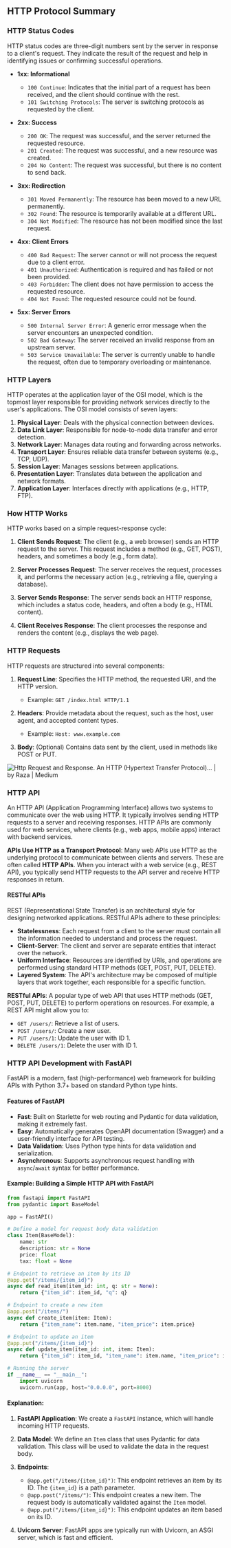 ## HTTP Protocol Summary

### HTTP Status Codes

HTTP status codes are three-digit numbers sent by the server in response to a client's request. They indicate the result of the request and help in identifying issues or confirming successful operations.

- **1xx: Informational**
  - `100 Continue`: Indicates that the initial part of a request has been received, and the client should continue with the rest.
  - `101 Switching Protocols`: The server is switching protocols as requested by the client.

- **2xx: Success**
  - `200 OK`: The request was successful, and the server returned the requested resource.
  - `201 Created`: The request was successful, and a new resource was created.
  - `204 No Content`: The request was successful, but there is no content to send back.

- **3xx: Redirection**
  - `301 Moved Permanently`: The resource has been moved to a new URL permanently.
  - `302 Found`: The resource is temporarily available at a different URL.
  - `304 Not Modified`: The resource has not been modified since the last request.

- **4xx: Client Errors**
  - `400 Bad Request`: The server cannot or will not process the request due to a client error.
  - `401 Unauthorized`: Authentication is required and has failed or not been provided.
  - `403 Forbidden`: The client does not have permission to access the requested resource.
  - `404 Not Found`: The requested resource could not be found.

- **5xx: Server Errors**
  - `500 Internal Server Error`: A generic error message when the server encounters an unexpected condition.
  - `502 Bad Gateway`: The server received an invalid response from an upstream server.
  - `503 Service Unavailable`: The server is currently unable to handle the request, often due to temporary overloading or maintenance.

### HTTP Layers

HTTP operates at the application layer of the OSI model, which is the topmost layer responsible for providing network services directly to the user's applications. The OSI model consists of seven layers:

1. **Physical Layer**: Deals with the physical connection between devices.
2. **Data Link Layer**: Responsible for node-to-node data transfer and error detection.
3. **Network Layer**: Manages data routing and forwarding across networks.
4. **Transport Layer**: Ensures reliable data transfer between systems (e.g., TCP, UDP).
5. **Session Layer**: Manages sessions between applications.
6. **Presentation Layer**: Translates data between the application and network formats.
7. **Application Layer**: Interfaces directly with applications (e.g., HTTP, FTP).

### How HTTP Works

HTTP works based on a simple request-response cycle:

1. **Client Sends Request**: The client (e.g., a web browser) sends an HTTP request to the server. This request includes a method (e.g., GET, POST), headers, and sometimes a body (e.g., form data).
   
2. **Server Processes Request**: The server receives the request, processes it, and performs the necessary action (e.g., retrieving a file, querying a database).
   
3. **Server Sends Response**: The server sends back an HTTP response, which includes a status code, headers, and often a body (e.g., HTML content).
   
4. **Client Receives Response**: The client processes the response and renders the content (e.g., displays the web page).

### HTTP Requests

HTTP requests are structured into several components:

1. **Request Line**: Specifies the HTTP method, the requested URI, and the HTTP version.
   - Example: `GET /index.html HTTP/1.1`
   
2. **Headers**: Provide metadata about the request, such as the host, user agent, and accepted content types.
   - Example: `Host: www.example.com`
   
3. **Body**: (Optional) Contains data sent by the client, used in methods like POST or PUT.


![Http Request and Response. An HTTP (Hypertext Transfer Protocol)… | by Raza  | Medium](https://miro.medium.com/v2/resize:fit:1400/0*oy4-WDRk2mYmbNv7.jpg)


### HTTP API

An HTTP API (Application Programming Interface) allows two systems to communicate over the web using HTTP. It typically involves sending HTTP requests to a server and receiving responses. HTTP APIs are commonly used for web services, where clients (e.g., web apps, mobile apps) interact with backend services.

**APIs Use HTTP as a Transport Protocol**: Many web APIs use HTTP as the underlying protocol to communicate between clients and servers. These are often called **HTTP APIs**. When you interact with a web service (e.g., REST API), you typically send HTTP requests to the API server and receive HTTP responses in return.
#### RESTful APIs

REST (Representational State Transfer) is an architectural style for designing networked applications. RESTful APIs adhere to these principles:

- **Statelessness**: Each request from a client to the server must contain all the information needed to understand and process the request.
- **Client-Server**: The client and server are separate entities that interact over the network.
- **Uniform Interface**: Resources are identified by URIs, and operations are performed using standard HTTP methods (GET, POST, PUT, DELETE).
- **Layered System**: The API's architecture may be composed of multiple layers that work together, each responsible for a specific function.

**RESTful APIs**: A popular type of web API that uses HTTP methods (GET, POST, PUT, DELETE) to perform operations on resources. For example, a REST API might allow you to:

- `GET /users/`: Retrieve a list of users.
- `POST /users/`: Create a new user.
- `PUT /users/1`: Update the user with ID 1.
- `DELETE /users/1`: Delete the user with ID 1.


### HTTP API Development with FastAPI

FastAPI is a modern, fast (high-performance) web framework for building APIs with Python 3.7+ based on standard Python type hints.

#### Features of FastAPI

- **Fast**: Built on Starlette for web routing and Pydantic for data validation, making it extremely fast.
- **Easy**: Automatically generates OpenAPI documentation (Swagger) and a user-friendly interface for API testing.
- **Data Validation**: Uses Python type hints for data validation and serialization.
- **Asynchronous**: Supports asynchronous request handling with `async`/`await` syntax for better performance.

#### Example: Building a Simple HTTP API with FastAPI

```python
from fastapi import FastAPI
from pydantic import BaseModel

app = FastAPI()

# Define a model for request body data validation
class Item(BaseModel):
    name: str
    description: str = None
    price: float
    tax: float = None

# Endpoint to retrieve an item by its ID
@app.get("/items/{item_id}")
async def read_item(item_id: int, q: str = None):
    return {"item_id": item_id, "q": q}

# Endpoint to create a new item
@app.post("/items/")
async def create_item(item: Item):
    return {"item_name": item.name, "item_price": item.price}

# Endpoint to update an item
@app.put("/items/{item_id}")
async def update_item(item_id: int, item: Item):
    return {"item_id": item_id, "item_name": item.name, "item_price": item.price}

# Running the server
if __name__ == "__main__":
    import uvicorn
    uvicorn.run(app, host="0.0.0.0", port=8000)
```

#### Explanation:

1. **FastAPI Application**: We create a `FastAPI` instance, which will handle incoming HTTP requests.
   
2. **Data Model**: We define an `Item` class that uses Pydantic for data validation. This class will be used to validate the data in the request body.

3. **Endpoints**: 
   - `@app.get("/items/{item_id}")`: This endpoint retrieves an item by its ID. The `{item_id}` is a path parameter.
   - `@app.post("/items/")`: This endpoint creates a new item. The request body is automatically validated against the `Item` model.
   - `@app.put("/items/{item_id}")`: This endpoint updates an item based on its ID.

4. **Uvicorn Server**: FastAPI apps are typically run with Uvicorn, an ASGI server, which is fast and efficient.
